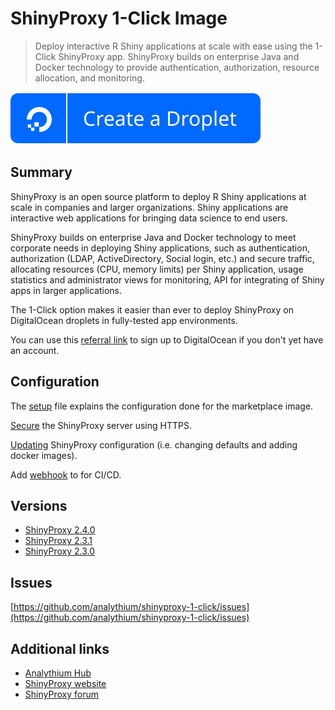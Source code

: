 # ShinyProxy 1-Click Image

> Deploy interactive R Shiny applications at scale with ease using the 1-Click ShinyProxy app.
> ShinyProxy builds on enterprise Java and Docker technology to provide authentication,
> authorization, resource allocation, and monitoring.

[![DO button](https://raw.githubusercontent.com/analythium/shinyproxy-1-click/master/digitalocean/images/do-btn-blue.svg)](https://marketplace.digitalocean.com/apps/shinyproxy?refcode=a8041699739d)

## Summary

ShinyProxy is an open source platform to deploy R Shiny applications at scale in companies and
larger organizations. Shiny applications are interactive web applications for bringing data
science to end users.

ShinyProxy builds on enterprise Java and Docker technology to meet corporate needs in deploying
Shiny applications, such as authentication, authorization (LDAP, ActiveDirectory,
Social login, etc.) and secure traffic, allocating resources (CPU, memory limits) per
Shiny application, usage statistics and administrator views for monitoring,
API for integrating of Shiny apps in larger applications.

The 1-Click option makes it easier than ever to deploy ShinyProxy on DigitalOcean droplets
in fully-tested app environments.

You can use this [referral link](https://m.do.co/c/a8041699739d) to sign up to
DigitalOcean if you don't yet have an account.

## Configuration

The [setup](setup.md) file explains the configuration done for the marketplace image.

[Secure](secure.md) the ShinyProxy server using HTTPS.

[Updating](update.md) ShinyProxy configuration (i.e. changing defaults and adding docker images).

Add [webhook](webhook.md) to for CI/CD.

## Versions

- [ShinyProxy 2.4.0](marketplace-2.4.0.md)
- [ShinyProxy 2.3.1](marketplace-2.3.1.md)
- [ShinyProxy 2.3.0](marketplace-2.3.0.md)

## Issues

[https://github.com/analythium/shinyproxy-1-click/issues](https://github.com/analythium/shinyproxy-1-click/issues)

## Additional links

- [Analythium Hub](https://hub.analythium.io/docs/)
- [ShinyProxy website](https://shinyproxy.io)
- [ShinyProxy forum](https://support.openanalytics.eu/)
